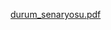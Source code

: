 [durum_senaryosu.pdf](https://github.com/user-attachments/files/19384639/durum_senaryosu.pdf)

















